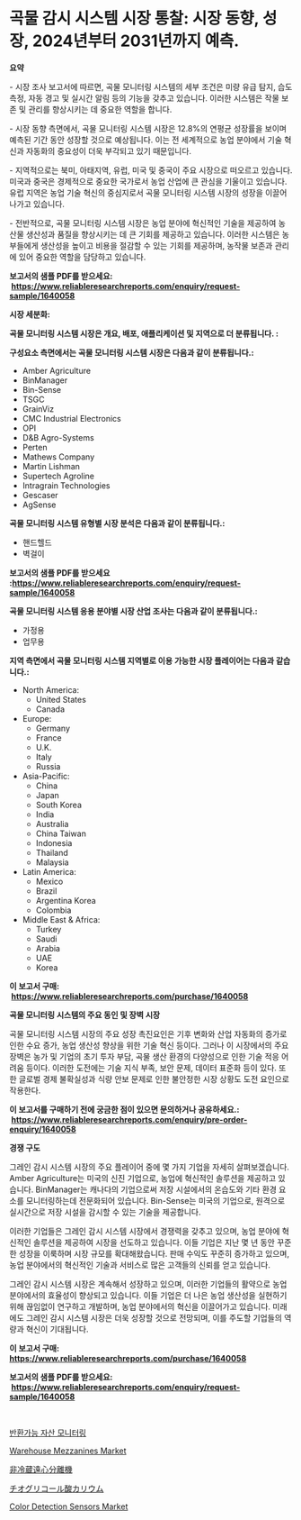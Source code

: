 <p><h1>곡물 감시 시스템 시장 통찰: 시장 동향, 성장, 2024년부터 2031년까지 예측.</h1></p><p><strong>요약</strong></p>
<p><p>- 시장 조사 보고서에 따르면, 곡물 모니터링 시스템의 세부 조건은 미량 유급 탐지, 습도 측정, 자동 경고 및 실시간 알림 등의 기능을 갖추고 있습니다. 이러한 시스템은 작물 보존 및 관리를 향상시키는 데 중요한 역할을 합니다.</p><p>- 시장 동향 측면에서, 곡물 모니터링 시스템 시장은 12.8%의 연평균 성장률을 보이며 예측된 기간 동안 성장할 것으로 예상됩니다. 이는 전 세계적으로 농업 분야에서 기술 혁신과 자동화의 중요성이 더욱 부각되고 있기 때문입니다.</p><p>- 지역적으로는 북미, 아태지역, 유럽, 미국 및 중국이 주요 시장으로 떠오르고 있습니다. 미국과 중국은 경제적으로 중요한 국가로서 농업 산업에 큰 관심을 기울이고 있습니다. 유럽 지역은 농업 기술 혁신의 중심지로서 곡물 모니터링 시스템 시장의 성장을 이끌어 나가고 있습니다.</p><p>- 전반적으로, 곡물 모니터링 시스템 시장은 농업 분야에 혁신적인 기술을 제공하여 농산물 생산성과 품질을 향상시키는 데 큰 기회를 제공하고 있습니다. 이러한 시스템은 농부들에게 생산성을 높이고 비용을 절감할 수 있는 기회를 제공하며, 농작물 보존과 관리에 있어 중요한 역할을 담당하고 있습니다.</p></p>
<p><strong>보고서의 샘플 PDF를 받으세요: &nbsp;<a href="https://www.reliableresearchreports.com/enquiry/request-sample/1640058">https://www.reliableresearchreports.com/enquiry/request-sample/1640058</a></strong></p>
<p><strong>시장 세분화:</strong></p>
<p><strong> 곡물 모니터링 시스템 시장은 개요, 배포, 애플리케이션 및 지역으로 더 분류됩니다. :</strong></p>
<p><strong>구성요소 측면에서는 곡물 모니터링 시스템 시장은 다음과 같이 분류됩니다.:</strong></p>
<p><ul><li>Amber Agriculture</li><li>BinManager</li><li>Bin-Sense</li><li>TSGC</li><li>GrainViz</li><li>CMC Industrial Electronics</li><li>OPI</li><li>D&B Agro-Systems</li><li>Perten</li><li>Mathews Company</li><li>Martin Lishman</li><li>Supertech Agroline</li><li>Intragrain Technologies</li><li>Gescaser</li><li>AgSense</li></ul></p>
<p><strong> 곡물 모니터링 시스템 유형별 시장 분석은 다음과 같이 분류됩니다.:</strong></p>
<p><ul><li>핸드헬드</li><li>벽걸이</li></ul></p>
<p><strong>보고서의 샘플 PDF를 받으세요 :<a href="https://www.reliableresearchreports.com/enquiry/request-sample/1640058">https://www.reliableresearchreports.com/enquiry/request-sample/1640058</a></strong></p>
<p><strong> 곡물 모니터링 시스템 응용 분야별 시장 산업 조사는 다음과 같이 분류됩니다.:</strong></p>
<p><ul><li>가정용</li><li>업무용</li></ul></p>
<p><strong>지역 측면에서 곡물 모니터링 시스템 지역별로 이용 가능한 시장 플레이어는 다음과 같습니다.:</strong></p>
<p><ul>
    <li>
        North America:
        <ul>
            <li>United States</li>
            <li>Canada</li>
        </ul>
    </li>
    <li>
        Europe:
        <ul>
            <li>Germany</li>
            <li>France</li>
            <li>U.K.</li>
            <li>Italy</li>
            <li>Russia</li>
        </ul>
    </li>
    <li>
        Asia-Pacific:
        <ul>
            <li>China</li>
            <li>Japan</li>
            <li>South Korea</li>
            <li>India</li>
            <li>Australia</li>
            <li>China Taiwan</li>
            <li>Indonesia</li>
            <li>Thailand</li>
            <li>Malaysia</li>
        </ul>
    </li>
    <li>
        Latin America:
        <ul>
            <li>Mexico</li>
            <li>Brazil</li>
            <li>Argentina Korea</li>
            <li>Colombia</li>
        </ul>
    </li>
    <li>
        Middle East & Africa:
        <ul>
            <li>Turkey</li>
            <li>Saudi</li>
            <li>Arabia</li>
            <li>UAE</li>
            <li>Korea</li>
        </ul>
    </li>
    </ul></p>
<p><strong>이 보고서 구매: &nbsp;<a href="https://www.reliableresearchreports.com/purchase/1640058">https://www.reliableresearchreports.com/purchase/1640058</a></strong></p>
<p><strong>곡물 모니터링 시스템의 주요 동인 및 장벽 시장</strong></p>
<p><p>곡물 모니터링 시스템 시장의 주요 성장 촉진요인은 기후 변화와 산업 자동화의 증가로 인한 수요 증가, 농업 생산성 향상을 위한 기술 혁신 등이다. 그러나 이 시장에서의 주요 장벽은 농가 및 기업의 초기 투자 부담, 곡물 생산 환경의 다양성으로 인한 기술 적응 어려움 등이다. 이러한 도전에는 기술 지식 부족, 보안 문제, 데이터 표준화 등이 있다. 또한 글로벌 경제 불확실성과 식량 안보 문제로 인한 불안정한 시장 상황도 도전 요인으로 작용한다.</p></p>
<p><strong>이 보고서를 구매하기 전에 궁금한 점이 있으면 문의하거나 공유하세요.: &nbsp;<a href="https://www.reliableresearchreports.com/enquiry/pre-order-enquiry/1640058">https://www.reliableresearchreports.com/enquiry/pre-order-enquiry/1640058</a></strong></p>
<p><strong>경쟁 구도</strong></p>
<p><p>그레인 감시 시스템 시장의 주요 플레이어 중에 몇 가지 기업을 자세히 살펴보겠습니다. Amber Agriculture는 미국의 신진 기업으로, 농업에 혁신적인 솔루션을 제공하고 있습니다. BinManager는 캐나다의 기업으로써 저장 시설에서의 온습도와 기타 환경 요소를 모니터링하는데 전문화되어 있습니다. Bin-Sense는 미국의 기업으로, 원격으로 실시간으로 저장 시설을 감시할 수 있는 기술을 제공합니다.</p><p>이러한 기업들은 그레인 감시 시스템 시장에서 경쟁력을 갖추고 있으며, 농업 분야에 혁신적인 솔루션을 제공하여 시장을 선도하고 있습니다. 이들 기업은 지난 몇 년 동안 꾸준한 성장을 이룩하며 시장 규모를 확대해왔습니다. 판매 수익도 꾸준히 증가하고 있으며, 농업 분야에서의 혁신적인 기술과 서비스로 많은 고객들의 신뢰를 얻고 있습니다.</p><p>그레인 감시 시스템 시장은 계속해서 성장하고 있으며, 이러한 기업들의 활약으로 농업 분야에서의 효율성이 향상되고 있습니다. 이들 기업은 더 나은 농업 생산성을 실현하기 위해 끊임없이 연구하고 개발하며, 농업 분야에서의 혁신을 이끌어가고 있습니다. 미래에도 그레인 감시 시스템 시장은 더욱 성장할 것으로 전망되며, 이를 주도할 기업들의 역량과 혁신이 기대됩니다.</p></p>
<p><strong>이 보고서 구매: &nbsp; <a href="https://www.reliableresearchreports.com/purchase/1640058">https://www.reliableresearchreports.com/purchase/1640058</a></strong></p>
<p><strong>보고서의 샘플 PDF를 받으세요: &nbsp;<a href="https://www.reliableresearchreports.com/enquiry/request-sample/1640058">https://www.reliableresearchreports.com/enquiry/request-sample/1640058</a></strong><strong></strong></p>
<p>&nbsp;</p>
<p><p><a href="https://github.com/bunxhcci35271755/Market-Research-Report-List-1/blob/main/95852169499.md">반환가능 자산 모니터링</a></p><p><a href="https://view.publitas.com/reportprime-1/warehouse-mezzanines-market-size-and-examines-its-market-scope-with-a-primary-focus-on-growth-opportunities-and-forecasted-trends-spanning-from-2024-to-2031/">Warehouse Mezzanines Market</a></p><p><a href="https://medium.com/@deontestanton2023/%E9%9D%9E%E5%86%B7%E8%94%B5%E9%81%A0%E5%BF%83%E5%88%86%E9%9B%A2%E6%A9%9F%E5%B8%82%E5%A0%B4-%E5%B8%82%E5%A0%B4%E3%81%AEcagr-%E5%B8%82%E5%A0%B4%E3%83%88%E3%83%AC%E3%83%B3%E3%83%89-%E3%81%8A%E3%82%88%E3%81%B3%E6%88%90%E9%95%B7%E6%88%A6%E7%95%A5%E3%81%AB%E9%96%A2%E3%81%99%E3%82%8B%E6%B4%9E%E5%AF%9F-9f96140e6e48">非冷蔵遠心分離機</a></p><p><a href="https://github.com/efcvopdgkdx128/Market-Research-Report-List-1/blob/main/472572410106.md">チオグリコール酸カリウム</a></p><p><a href="https://github.com/NorbertYates/Market-Research-Report-List-4/blob/main/color-detection-sensors-market.md">Color Detection Sensors Market</a></p></p>